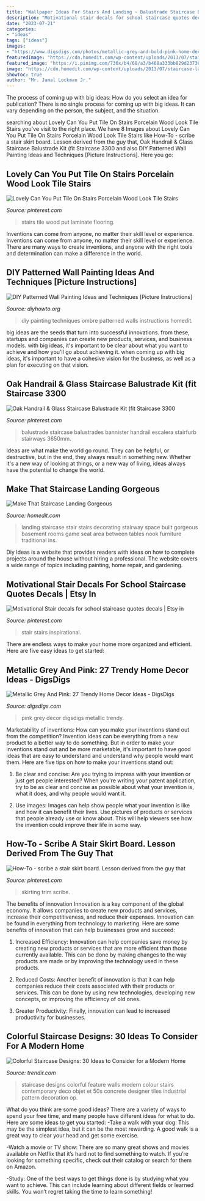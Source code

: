 ```yaml
---
title: "Wallpaper Ideas For Stairs And Landing ~ Balustrade Staircase Balustrades Bannister Handrail Escalera Stairfurb Stairways 3650mm"
description: "Motivational stair decals for school staircase quotes decals"
date: "2023-07-21"
categories:
- "ideas"
tags: ["ideas"]
images:
- "https://www.digsdigs.com/photos/metallic-grey-and-bold-pink-home-decor-ideas-7.jpg"
featuredImage: "https://cdn.homedit.com/wp-content/uploads/2013/07/staircase-land.jpg"
featured_image: "https://i.pinimg.com/736x/b4/68/a3/b468a333bb829d23736c8cf2aedbf98c.jpg"
image: "https://cdn.homedit.com/wp-content/uploads/2013/07/staircase-land.jpg"
ShowToc: true
author: "Mr. Jamal Lockman Jr."
---
```



The process of coming up with big ideas: How do you select an idea for publication?
There is no single process for coming up with big ideas. It can vary depending on the person, the subject, and the situation.

	

		
searching about Lovely Can You Put Tile On Stairs Porcelain Wood Look Tile Stairs you've visit to the right place. We have 8 Images about Lovely Can You Put Tile On Stairs Porcelain Wood Look Tile Stairs like How-To - scribe a stair skirt board. Lesson derived from the guy that, Oak Handrail &amp; Glass Staircase Balustrade Kit (fit Staircase 3300 and also DIY Patterned Wall Painting Ideas and Techniques [Picture Instructions]. Here you go:
		
    
## Lovely Can You Put Tile On Stairs Porcelain Wood Look Tile Stairs

<img loading=lazy src="https://i.pinimg.com/736x/b4/68/a3/b468a333bb829d23736c8cf2aedbf98c.jpg" onerror="this.onerror=null;this.src='https://tse3.mm.bing.net/th?id=OIP.oCBTWp0ldzqIzwv347zqCAHaJ3&amp;pid=15.1';" alt="Lovely Can You Put Tile On Stairs Porcelain Wood Look Tile Stairs">

_Source: pinterest.com_

>stairs tile wood put laminate flooring. 

	

Inventions can come from anyone, no matter their skill level or experience.
Inventions can come from anyone, no matter their skill level or experience. There are many ways to create inventions, and anyone with the right tools and determination can make a difference in the world.

    
## DIY Patterned Wall Painting Ideas And Techniques [Picture Instructions]

<img loading=lazy src="http://www.diyhowto.org/wp-content/uploads/DIY-Ombre-Wall-Painting-DIY-Wall-Painting-Ideas-Techniques-Tutorials-DIYHowto.jpg" onerror="this.onerror=null;this.src='https://tse3.mm.bing.net/th?id=OIP.TfbrSVxF6fMzFX4xgdrr4wHaNQ&amp;pid=15.1';" alt="DIY Patterned Wall Painting Ideas and Techniques [Picture Instructions]">

_Source: diyhowto.org_

>diy painting techniques ombre patterned walls instructions homedit. 

	

big ideas are the seeds that turn into successful innovations. from these, startups and companies can create new products, services, and business models. with big ideas, it's important to be clear about what you want to achieve and how you'll go about achieving it. when coming up with big ideas, it's important to have a cohesive vision for the business, as well as a plan for executing on that vision.

    
## Oak Handrail &amp; Glass Staircase Balustrade Kit (fit Staircase 3300

<img loading=lazy src="https://i.pinimg.com/736x/5f/31/76/5f3176aa7551e132d036b406bd8ba1ce.jpg" onerror="this.onerror=null;this.src='https://tse1.mm.bing.net/th?id=OIP.Skz34f5dHig8dEhg_LqvNwHaJ3&amp;pid=15.1';" alt="Oak Handrail &amp; Glass Staircase Balustrade Kit (fit Staircase 3300">

_Source: pinterest.com_

>balustrade staircase balustrades bannister handrail escalera stairfurb stairways 3650mm. 

	

Ideas are what make the world go round. They can be helpful, or destructive, but in the end, they always result in something new. Whether it's a new way of looking at things, or a new way of living, ideas always have the potential to change the world.

    
## Make That Staircase Landing Gorgeous

<img loading=lazy src="https://cdn.homedit.com/wp-content/uploads/2013/07/staircase-land.jpg" onerror="this.onerror=null;this.src='https://tse4.mm.bing.net/th?id=OIP.xJoczNX_fba-n0vO_vU-WgHaJ4&amp;pid=15.1';" alt="Make That Staircase Landing Gorgeous">

_Source: homedit.com_

>landing staircase stair stairs decorating stairway space built gorgeous basement rooms game seat area between tables nook furniture traditional ins. 

	

Diy Ideas is a website that provides readers with ideas on how to complete projects around the house without hiring a professional. The website covers a wide range of topics including painting, home repair, and gardening. 

    
## Motivational Stair Decals For School Staircase Quotes Decals | Etsy In

<img loading=lazy src="https://i.pinimg.com/736x/ad/7a/f6/ad7af6a74fe39c7afdeeeb2efa7fa7d8.jpg" onerror="this.onerror=null;this.src='https://tse3.mm.bing.net/th?id=OIP.4aHYfGHJ33vAHSXdECATBwHaJ3&amp;pid=15.1';" alt="Motivational Stair decals for school staircase quotes decals | Etsy in">

_Source: pinterest.com_

>stair stairs inspirational. 

	

There are endless ways to make your home more organized and efficient. Here are five easy ideas to get started:

    
## Metallic Grey And Pink: 27 Trendy Home Decor Ideas - DigsDigs

<img loading=lazy src="https://www.digsdigs.com/photos/metallic-grey-and-bold-pink-home-decor-ideas-7.jpg" onerror="this.onerror=null;this.src='https://tse4.mm.bing.net/th?id=OIP.Kn_ajjJwpbX9O1bE27O4BAHaMF&amp;pid=15.1';" alt="Metallic Grey And Pink: 27 Trendy Home Decor Ideas - DigsDigs">

_Source: digsdigs.com_

>pink grey decor digsdigs metallic trendy. 

	

Marketability of inventions: How can you make your inventions stand out from the competition?
Invention ideas can be everything from a new product to a better way to do something. But in order to make your inventions stand out and be more marketable, it's important to have good ideas that are easy to understand and understand why people would want them. Here are five tips on how to make your inventions stand out:
1. Be clear and concise: Are you trying to impress with your invention or just get people interested? When you're writing your patent application, try to be as clear and concise as possible about what your invention is, what it does, and why people would want it.

2. Use images: Images can help show people what your invention is like and how it can benefit their lives. Use pictures of products or services that people already use or know about. This will help viewers see how the invention could improve their life in some way.

    
## How-To - Scribe A Stair Skirt Board. Lesson Derived From The Guy That

<img loading=lazy src="https://i.pinimg.com/736x/c9/ea/5e/c9ea5ef5f65bfaf61db83fcb0b5ab00e.jpg" onerror="this.onerror=null;this.src='https://tse3.mm.bing.net/th?id=OIP.e00HIOIS8ACgDxZrtUBujwHaLS&amp;pid=15.1';" alt="How-To - scribe a stair skirt board. Lesson derived from the guy that">

_Source: pinterest.com_

>skirting trim scribe. 

	

The benefits of innovation
Innovation is a key component of the global economy. It allows companies to create new products and services, increase their competitiveness, and reduce their expenses. Innovation can be found in everything from technology to marketing. Here are some benefits of innovation that can help businesses grow and succeed:
1. Increased Efficiency: Innovation can help companies save money by creating new products or services that are more efficient than those currently available. This can be done by making changes to the way products are made or by improving the technology used in these products.

2. Reduced Costs: Another benefit of innovation is that it can help companies reduce their costs associated with their products or services. This can be done by using new technologies, developing new concepts, or improving the efficiency of old ones.

3. Greater Productivity: Finally, innovation can lead to increased productivity for businesses.

    
## Colorful Staircase Designs: 30 Ideas To Consider For A Modern Home

<img loading=lazy src="http://cdn.trendir.com/wp-content/uploads/old/interiors/2016/02/08/5a-colour-iffic-staircase-designs-contemporary-homes.jpg" onerror="this.onerror=null;this.src='https://tse2.mm.bing.net/th?id=OIP.Xukj0YjEJgegVxuwFfQ37gHaKc&amp;pid=15.1';" alt="Colorful Staircase Designs: 30 Ideas to Consider for a Modern Home">

_Source: trendir.com_

>staircase designs colorful feature walls modern colour stairs contemporary deco objet et 50s concrete designer tiles industrial pattern decoration op. 

	

What do you think are some good ideas?
There are a variety of ways to spend your free time, and many people have different ideas for what to do. Here are some ideas to get you started: 
-Take a walk with your dog: This may be the simplest idea, but it can be the most rewarding. A good walk is a great way to clear your head and get some exercise. 

-Watch a movie or TV show: There are so many great shows and movies available on Netflix that it’s hard not to find something to watch. If you’re looking for something specific, check out their catalog or search for them on Amazon. 

-Study: One of the best ways to get things done is by studying what you want to achieve. This can include learning about different fields or learned skills. You won’t regret taking the time to learn something!

